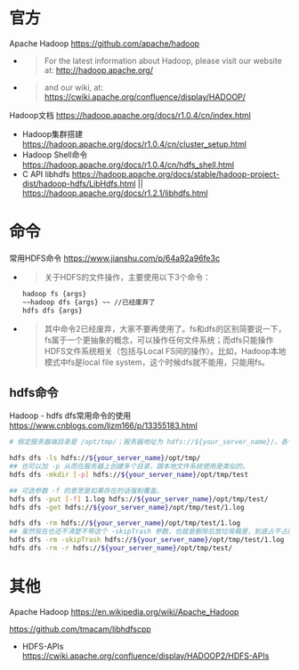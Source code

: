 
# 官方

Apache Hadoop https://github.com/apache/hadoop
- > For the latest information about Hadoop, please visit our website at: http://hadoop.apache.org/
- > and our wiki, at: https://cwiki.apache.org/confluence/display/HADOOP/

Hadoop文档 https://hadoop.apache.org/docs/r1.0.4/cn/index.html
- Hadoop集群搭建 https://hadoop.apache.org/docs/r1.0.4/cn/cluster_setup.html
- Hadoop Shell命令 https://hadoop.apache.org/docs/r1.0.4/cn/hdfs_shell.html
- C API libhdfs https://hadoop.apache.org/docs/stable/hadoop-project-dist/hadoop-hdfs/LibHdfs.html || https://hadoop.apache.org/docs/r1.2.1/libhdfs.html

# 命令

常用HDFS命令 https://www.jianshu.com/p/64a92a96fe3c
- > 关于HDFS的文件操作，主要使用以下3个命令：
  ```sh
  hadoop fs {args}
  ~~hadoop dfs {args} ~~ //已经废弃了
  hdfs dfs {args}
  ```
- > 其中命令2已经废弃，大家不要再使用了。fs和dfs的区别简要说一下，fs属于一个更抽象的概念，可以操作任何文件系统；而dfs只能操作HDFS文件系统相关（包括与Local FS间的操作）。比如，Hadoop本地模式中fs是local file system，这个时候dfs就不能用，只能用fs。

## hdfs命令

Hadoop - hdfs dfs常用命令的使用 https://www.cnblogs.com/lizm166/p/13355183.html
```sh
# 假定服务器端目录是 /opt/tmp/；服务器地址为 hdfs://${your_server_name}/。各个命令和本地文件系统操作差不多，还是很直观的。

hdfs dfs -ls hdfs://${your_server_name}/opt/tmp/
## 也可以加 -p 从而在服务器上创建多个目录，跟本地文件系统使用是类似的。
hdfs dfs -mkdir [-p] hdfs://${your_server_name}/opt/tmp/test

## 可选参数 -f 的意思是如果存在的话强制覆盖。
hdfs dfs -put [-f] 1.log hdfs://${your_server_name}/opt/tmp/test/
hdfs dfs -get hdfs://${your_server_name}/opt/tmp/test/1.log

hdfs dfs -rm hdfs://${your_server_name}/opt/tmp/test/1.log
## 虽然现在也还不清楚不带这个 -skipTrash 参数，也就是删除后放垃圾箱里，到底占不占服务器存储- -
hdfs dfs -rm -skipTrash hdfs://${your_server_name}/opt/tmp/test/1.log
hdfs dfs -rm -r hdfs://${your_server_name}/opt/tmp/test/
```

# 其他

Apache Hadoop https://en.wikipedia.org/wiki/Apache_Hadoop

https://github.com/tmacam/libhdfscpp
- HDFS-APIs https://cwiki.apache.org/confluence/display/HADOOP2/HDFS-APIs
